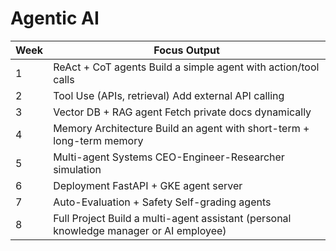 # Agentic AI 


| Week |	Focus	Output |
|-----| --- |
| 1 | 	ReAct + CoT agents	Build a simple agent with action/tool calls |
| 2 |	Tool Use (APIs, retrieval)	Add external API calling |
| 3 |	Vector DB + RAG agent	Fetch private docs dynamically |
| 4	| Memory Architecture	Build an agent with short-term + long-term memory |
| 5	| Multi-agent Systems	CEO-Engineer-Researcher simulation |
| 6	| Deployment	FastAPI + GKE agent server |
| 7	| Auto-Evaluation + Safety	Self-grading agents  |
| 8	| Full Project	Build a multi-agent assistant (personal knowledge manager or AI employee) |
